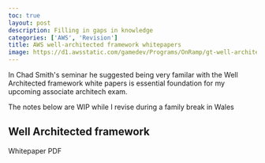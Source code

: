 ```yaml
---
toc: true
layout: post
description: Filling in gaps in knowledge
categories: ['AWS', 'Revision']
title: AWS well-architected framework whitepapers
image: https://d1.awsstatic.com/gamedev/Programs/OnRamp/gt-well-architected.4234ac16be6435d0ddd4ca693ea08106bc33de9f.png
---
```


In Chad Smith's seminar he suggested being very familar with the Well Architected framework white papers is essential foundation for my upcoming associate architech exam.

The notes below are WIP while I revise during a family break in Wales

## Well Architected framework

Whitepaper PDF



